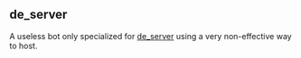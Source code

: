 ## de_server

A useless bot only specialized for [de_server](discord.gg/RCCVQFW) using a very non-effective way to host.
